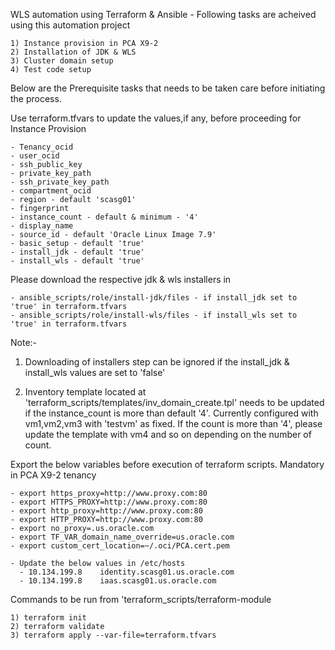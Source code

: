 WLS automation using Terraform & Ansible - Following tasks are acheived using this automation project

	1) Instance provision in PCA X9-2
	2) Installation of JDK & WLS
	3) Cluster domain setup
	4) Test code setup

Below are the Prerequisite tasks that needs to be taken care before initiating the process.


Use terraform.tfvars to update the values,if any, before proceeding for Instance Provision

	- Tenancy_ocid
	- user_ocid
	- ssh_public_key
	- private_key_path
	- ssh_private_key_path
	- compartment_ocid
	- region - default 'scasg01'
	- fingerprint
	- instance_count - default & minimum - '4'
	- display_name
	- source_id - default 'Oracle Linux Image 7.9'
	- basic_setup - default 'true'
	- install_jdk - default 'true'
	- install_wls - default 'true'

Please download the respective jdk & wls installers in

	- ansible_scripts/role/install-jdk/files - if install_jdk set to 'true' in terraform.tfvars
	- ansible_scripts/role/install-wls/files - if install_wls set to 'true' in terraform.tfvars
Note:- 
1) Downloading of installers step can be ignored if the install_jdk & install_wls values are  set to 'false'

2) Inventory template located at 'terraform_scripts/templates/inv_domain_create.tpl' needs to be updated if the instance_count is more than default '4'. 
Currently configured with vm1,vm2,vm3 with 'testvm' as fixed. 
If the count is more than '4', please update the template with vm4 and so on depending on the number of count.

Export the below variables before execution of terraform scripts. Mandatory in PCA X9-2 tenancy

	- export https_proxy=http://www.proxy.com:80
	- export HTTPS_PROXY=http://www.proxy.com:80
	- export http_proxy=http://www.proxy.com:80
	- export HTTP_PROXY=http://www.proxy.com:80
	- export no_proxy=.us.oracle.com
	- export TF_VAR_domain_name_override=us.oracle.com
	- export custom_cert_location=~/.oci/PCA.cert.pem

	- Update the below values in /etc/hosts
	  - 10.134.199.8    identity.scasg01.us.oracle.com
	  - 10.134.199.8    iaas.scasg01.us.oracle.com

Commands to be run from 'terraform_scripts/terraform-module

	1) terraform init
	2) terraform validate
	3) terraform apply --var-file=terraform.tfvars
